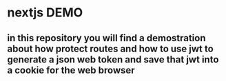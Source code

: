 # nextjs DEMO 
## in this repository you will find a demostration about how protect routes and how to use jwt to generate a json web token and save that jwt into a cookie for the web browser
